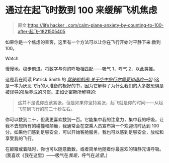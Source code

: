 # 通过在起飞时数到 100 来缓解飞机焦虑

> 原文:[https://life hacker . com/calm-plane-anxiety-by-counting-to-100-after-起飞-1821505405](https://lifehacker.com/calm-plane-anxiety-by-counting-to-100-after-takeoff-1821505405)

如果你是一个焦虑的乘客，这里有一个方法可以让你在飞行开始时平静下来:数到 100。

Watch

慢慢地。稳步前进。将数字与你的呼吸相匹配——吸气 1，呼气 2，以此类推。

这是我在阅读 Patrick Smith 的 [*驾驶舱机密:关于空中旅行你需要知道的一切*](https://www.amazon.com/Cockpit-Confidential-Everything-Questions-Reflections/dp/1402280912/?asc_campaign=InlineText&asc_refurl=https://lifehacker.com/calm-plane-anxiety-by-counting-to-100-after-takeoff-1821505405&asc_source=&tag=kinjalifehackerlink-20) (这是一本为厌恶飞行的人准备的极好的书，因为它解释了为什么我们的大多数恐惧是被误导的)后养成的习惯。正如史密斯所解释的:

> 这并不是说你应该紧张，但是如果你坚持紧张，起飞就是你的时间——从起飞前到飞行的前二十秒左右。

你可以数到二十，但我更喜欢数到一百。它能集中我的注意力，集中我的呼吸，让我不去想所有的碰撞和颠簸，我通常会在空乘人员宣布第一个欢迎词时达到 100 分。如果他们感到足够安全，可以开始客舱服务，我也可以感到足够安全，放松和享受我的飞行。

在颠簸或着陆时，你也可以随意数数，或者简单地随着你最喜欢的镇静咒语呼吸。(我喜欢《我在这里》——吸气在*我是*，呼气在*这里*。)